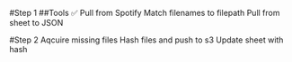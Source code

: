 #Step 1
##Tools
	✅ Pull from Spotify
	Match filenames to filepath
	Pull from sheet to JSON

#Step 2
	Aqcuire missing files
	Hash files and push to s3
	Update sheet with hash